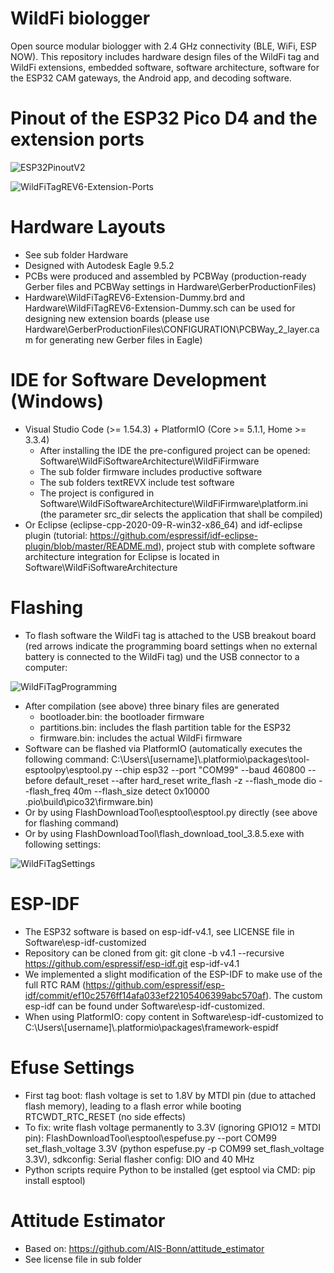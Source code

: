 # WildFi biologger
Open source modular biologger with 2.4 GHz connectivity (BLE, WiFi, ESP NOW). This repository includes hardware design files of the WildFi tag and WildFi extensions, embedded software, software architecture, software for the ESP32 CAM gateways, the Android app, and decoding software.

# Pinout of the ESP32 Pico D4 and the extension ports
![ESP32PinoutV2](https://github.com/trichl/WildFiOpenSource/blob/main/Hardware/ESP32PinoutV2.png?raw=true)

![WildFiTagREV6-Extension-Ports](https://github.com/trichl/WildFiOpenSource/blob/main/Hardware/WildFiTagREV6-Extension-Ports.png?raw=true)

# Hardware Layouts
* See sub folder Hardware
* Designed with Autodesk Eagle 9.5.2
* PCBs were produced and assembled by PCBWay (production-ready Gerber files and PCBWay settings in Hardware\\GerberProductionFiles)
* Hardware\\WildFiTagREV6-Extension-Dummy.brd and Hardware\\WildFiTagREV6-Extension-Dummy.sch can be used for designing new extension boards (please use Hardware\\GerberProductionFiles\\CONFIGURATION\\PCBWay_2_layer.cam for generating new Gerber files in Eagle)

# IDE for Software Development (Windows)
* Visual Studio Code (>= 1.54.3) + PlatformIO (Core >= 5.1.1, Home >= 3.3.4)
   * After installing the IDE the pre-configured project can be opened: Software\\WildFiSoftwareArchitecture\\WildFiFirmware
   * The sub folder firmware includes productive software
   * The sub folders textREVX include test software
   * The project is configured in Software\\WildFiSoftwareArchitecture\\WildFiFirmware\\platform.ini (the parameter src_dir selects the application that shall be compiled)
* Or Eclipse (eclipse-cpp-2020-09-R-win32-x86_64) and idf-eclipse plugin (tutorial: https://github.com/espressif/idf-eclipse-plugin/blob/master/README.md), project stub with complete software architecture integration for Eclipse is located in Software\\WildFiSoftwareArchitecture

# Flashing
* To flash software the WildFi tag is attached to the USB breakout board (red arrows indicate the programming board settings when no external battery is connected to the WildFi tag) und the USB connector to a computer:

![WildFiTagProgramming](https://github.com/trichl/WildFiOpenSource/blob/main/FlashDownloadTool/WildFiTagProgramming.jpg?raw=true)

* After compilation (see above) three binary files are generated
  * bootloader.bin: the bootloader firmware
  * partitions.bin: includes the flash partition table for the ESP32
  * firmware.bin: includes the actual WildFi firmware
* Software can be flashed via PlatformIO (automatically executes the following command: C:\\Users\\[username]\\.platformio\\packages\\tool-esptoolpy\\esptool.py --chip esp32 --port "COM99" --baud 460800 --before default_reset --after hard_reset write_flash -z --flash_mode dio --flash_freq 40m --flash_size detect 0x10000 .pio\\build\\pico32\\firmware.bin)
* Or by using FlashDownloadTool\\esptool\\esptool.py directly (see above for flashing command)
* Or by using FlashDownloadTool\\flash_download_tool_3.8.5.exe with following settings:

![WildFiTagSettings](https://github.com/trichl/WildFiOpenSource/blob/main/FlashDownloadTool/WildFiTagSettings.png?raw=true)

# ESP-IDF
* The ESP32 software is based on esp-idf-v4.1, see LICENSE file in Software\\esp-idf-customized
* Repository can be cloned from git: git clone -b v4.1 --recursive https://github.com/espressif/esp-idf.git esp-idf-v4.1
* We implemented a slight modification of the ESP-IDF to make use of the full RTC RAM (https://github.com/espressif/esp-idf/commit/ef10c2576ff14afa033ef22105406399abc570af). The custom esp-idf can be found under Software\\esp-idf-customized.
* When using PlatformIO: copy content in Software\\esp-idf-customized to C:\\Users\\[username]\\.platformio\\packages\\framework-espidf

# Efuse Settings
* First tag boot: flash voltage is set to 1.8V by MTDI pin (due to attached flash memory), leading to a flash error while booting RTCWDT_RTC_RESET (no side effects)
* To fix: write flash voltage permanently to 3.3V (ignoring GPIO12 = MTDI pin): FlashDownloadTool\\esptool\\espefuse.py --port COM99 set_flash_voltage 3.3V (python espefuse.py -p COM99 set_flash_voltage 3.3V), sdkconfig: Serial flasher config: DIO and 40 MHz
* Python scripts require Python to be installed (get esptool via CMD: pip install esptool)

# Attitude Estimator
* Based on: https://github.com/AIS-Bonn/attitude_estimator
* See license file in sub folder
